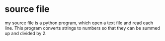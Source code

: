 # source file
my source file is a python program, which open a text file and read each line. This program converts strings to numbers so that they can be summed up and divided by 2. 
